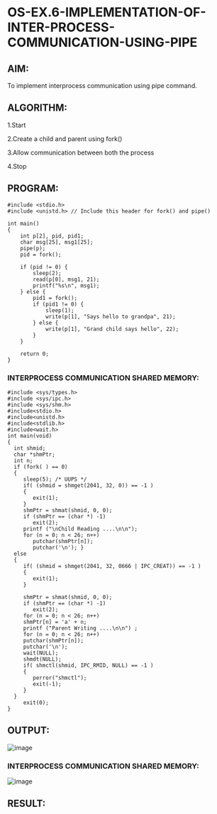 # OS-EX.6-IMPLEMENTATION-OF-INTER-PROCESS-COMMUNICATION-USING-PIPE

## AIM:
To implement interprocess communication using pipe command.

## ALGORITHM:
  1.Start
  
  2.Create a child and parent using fork()
  
  3.Allow communication between both the process
  
  4.Stop

## PROGRAM:


```
#include <stdio.h>
#include <unistd.h> // Include this header for fork() and pipe()

int main()
{
    int p[2], pid, pid1;
    char msg[25], msg1[25];
    pipe(p);
    pid = fork();

    if (pid != 0) {
        sleep(2);
        read(p[0], msg1, 21);
        printf("%s\n", msg1);
    } else {
        pid1 = fork();
        if (pid1 != 0) {
            sleep(1);
            write(p[1], "Says hello to grandpa", 21);
        } else {
            write(p[1], "Grand child says hello", 22);
        }
    }

    return 0;
}
```

### INTERPROCESS COMMUNICATION SHARED MEMORY:


```                              
#include <sys/types.h>
#include <sys/ipc.h>
#include <sys/shm.h>
#include<stdio.h>
#include<unistd.h>
#include<stdlib.h>
#include<wait.h>
int main(void)
{
  int shmid;
  char *shmPtr;
  int n;
  if (fork( ) == 0)
  {
     sleep(5); /* UUPS */
     if( (shmid = shmget(2041, 32, 0)) == -1 )
     {
        exit(1);
     }
     shmPtr = shmat(shmid, 0, 0);
     if (shmPtr == (char *) -1)
        exit(2);
     printf ("\nChild Reading ....\n\n");
     for (n = 0; n < 26; n++)
        putchar(shmPtr[n]);
        putchar('\n'); }
  else
  {
     if( (shmid = shmget(2041, 32, 0666 | IPC_CREAT)) == -1 )
     {
        exit(1);
     }

     shmPtr = shmat(shmid, 0, 0);
     if (shmPtr == (char *) -1)
        exit(2);
     for (n = 0; n < 26; n++)
     shmPtr[n] = 'a' + n;
     printf ("Parent Writing ....\n\n") ;
     for (n = 0; n < 26; n++)
     putchar(shmPtr[n]);
     putchar('\n');
     wait(NULL);
     shmdt(NULL);
     if( shmctl(shmid, IPC_RMID, NULL) == -1 )
     {
        perror("shmctl");
        exit(-1);
     }
  }
     exit(0);
}

```



## OUTPUT:


![image](https://github.com/praveenst13/OS-EX.6-IMPLEMENTATION-OF-INTER-PROCESS-COMMUNICATION-USING-PIPE/assets/118787793/6fa64417-1a81-4ca0-bd5c-ef537041d9be)
### INTERPROCESS COMMUNICATION SHARED MEMORY:
![image](https://github.com/praveenst13/OS-EX.6-IMPLEMENTATION-OF-INTER-PROCESS-COMMUNICATION-USING-PIPE/assets/118787793/a82a7170-051c-4246-95e9-1efd15227406)




## RESULT:
